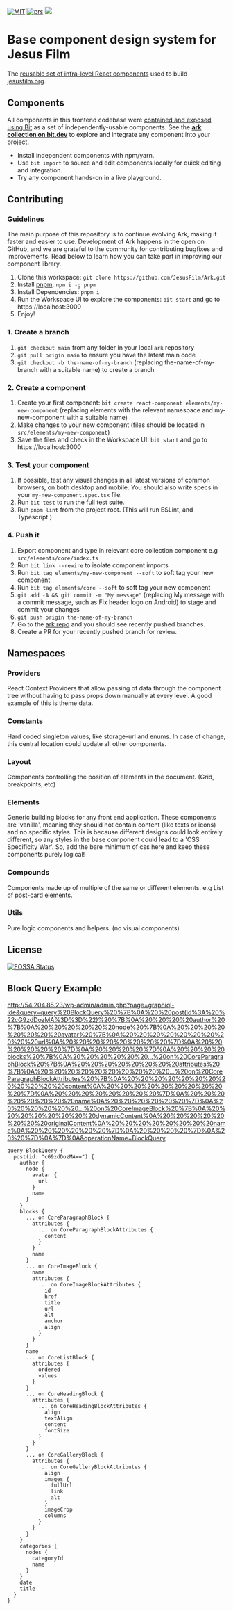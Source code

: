 <a href="https://opensource.org/licenses/MIT"><img alt="MIT" src="https://img.shields.io/badge/License-MIT-blue.svg"></a>
<a href="#contributing"><img alt="prs" src="https://img.shields.io/badge/PRs-welcome-brightgreen.svg"></a>
<a href="https://app.fossa.com/projects/git%2Bgithub.com%2FJesusFilm%2FArk?ref=badge_shield" alt="FOSSA Status"><img src="https://app.fossa.com/api/projects/git%2Bgithub.com%2FJesusFilm%2FArk.svg?type=shield"/></a>

# Base component design system for Jesus Film

The [reusable set of infra-level React components](https://bit.dev/jesus-film/ark)
used to build [jesusfilm.org](https://jesusfilm.org).

## Components

All components in this frontend codebase were [contained and exposed using Bit](https://github.com/teambit/bit) as a set of independently-usable components. See the **[ark collection on bit.dev](https://bit.dev/jesus-film/ark)** to explore and integrate any component into your project.

- Install independent components with npm/yarn.
- Use `bit import` to source and edit components locally for quick editing and integration.
- Try any component hands-on in a live playground.

## Contributing

### Guidelines

The main purpose of this repository is to continue evolving Ark, making it faster and easier to use. Development of Ark happens in the open on GitHub, and we are grateful to the community for contributing bugfixes and improvements. Read below to learn how you can take part in improving our component library.

1. Clone this workspace: `git clone https://github.com/JesusFilm/Ark.git`
2. Install [pnpm](https://pnpm.io/): `npm i -g pnpm`
3. Install Dependencies: `pnpm i`
4. Run the Workspace UI to explore the components: `bit start` and go to https://localhost:3000
5. Enjoy!

### 1. Create a branch

1. `git checkout main` from any folder in your local `ark` repository
2. `git pull origin main` to ensure you have the latest main code
3. `git checkout -b the-name-of-my-branch` (replacing the-name-of-my-branch with a suitable name) to create a branch

### 2. Create a component

1. Create your first component: `bit create react-component elements/my-new-component` (replacing elements with the relevant namespace and my-new-component with a suitable name)
2. Make changes to your new component (files should be located in `src/elements/my-new-component`)
3. Save the files and check in the Workspace UI: `bit start` and go to https://localhost:3000

### 3. Test your component

1. If possible, test any visual changes in all latest versions of common browsers, on both desktop and mobile. You should also write specs in your `my-new-component.spec.tsx` file.
2. Run `bit test` to run the full test suite.
3. Run `pnpm lint` from the project root. (This will run ESLint, and Typescript.)

### 4. Push it

1. Export component and type in relevant core collection component e.g `src/elements/core/index.ts`
2. Run `bit link --rewire` to isolate component imports
3. Run `bit tag elements/my-new-component --soft` to soft tag your new component
3. Run `bit tag elements/core --soft` to soft tag your new component
4. `git add -A && git commit -m "My message"` (replacing My message with a commit message, such as Fix header logo on Android) to stage and commit your changes
5. `git push origin the-name-of-my-branch`
6. Go to the [ark repo](https://github.com/JesusFilm/Ark) and you should see recently pushed branches.
7. Create a PR for your recently pushed branch for review.

## Namespaces

### Providers

React Context Providers that allow passing of data through the component tree without having to pass props down manually at every level. A good example of this is theme data.

### Constants

Hard coded singleton values, like storage-url and enums. In case of change, this central location could update all other components.

### Layout

Components controlling the position of elements in the document. (Grid, breakpoints, etc)

### Elements

Generic building blocks for any front end application.
These components are 'vanilla', meaning they should not contain content (like texts or icons) and no specific styles. This is because different designs could look entirely different, so any styles in the base component could lead to a 'CSS Specificity War'. So, add the bare minimum of css here and keep these components purely logical!

### Compounds

Components made up of multiple of the same or different elements. e.g List of post-card elements.

### Utils

Pure logic components and helpers. (no visual components)

## License

[![FOSSA Status](https://app.fossa.com/api/projects/git%2Bgithub.com%2FJesusFilm%2FArk.svg?type=large)](https://app.fossa.com/projects/git%2Bgithub.com%2FJesusFilm%2FArk?ref=badge_large)


## Block Query Example

http://54.204.85.23/wp-admin/admin.php?page=graphiql-ide&query=query%20BlockQuery%20%7B%0A%20%20post(id%3A%20%22cG9zdDozMA%3D%3D%22)%20%7B%0A%20%20%20%20author%20%7B%0A%20%20%20%20%20%20node%20%7B%0A%20%20%20%20%20%20%20%20avatar%20%7B%0A%20%20%20%20%20%20%20%20%20%20url%0A%20%20%20%20%20%20%20%20%7D%0A%20%20%20%20%20%20%7D%0A%20%20%20%20%7D%0A%20%20%20%20blocks%20%7B%0A%20%20%20%20%20%20...%20on%20CoreParagraphBlock%20%7B%0A%20%20%20%20%20%20%20%20attributes%20%7B%0A%20%20%20%20%20%20%20%20%20%20...%20on%20CoreParagraphBlockAttributes%20%7B%0A%20%20%20%20%20%20%20%20%20%20%20%20content%0A%20%20%20%20%20%20%20%20%20%20%7D%0A%20%20%20%20%20%20%20%20%7D%0A%20%20%20%20%20%20%20%20name%0A%20%20%20%20%20%20%7D%0A%20%20%20%20%20%20...%20on%20CoreImageBlock%20%7B%0A%20%20%20%20%20%20%20%20dynamicContent%0A%20%20%20%20%20%20%20%20originalContent%0A%20%20%20%20%20%20%20%20name%0A%20%20%20%20%20%20%7D%0A%20%20%20%20%7D%0A%20%20%7D%0A%7D%0A&operationName=BlockQuery
```
query BlockQuery {
  post(id: "cG9zdDozMA==") {
    author {
      node {
        avatar {
          url
        }
        name
      }
    }
    blocks {
      ... on CoreParagraphBlock {
        attributes {
          ... on CoreParagraphBlockAttributes {
            content
          }
        }
        name
      }
      ... on CoreImageBlock {
        name
        attributes {
          ... on CoreImageBlockAttributes {
            id
            href
            title
            url
            alt
            anchor
            align
          }
        }
      }
      name
      ... on CoreListBlock {
        attributes {
          ordered
          values
        }
      }
      ... on CoreHeadingBlock {
        attributes {
          ... on CoreHeadingBlockAttributes {
            align
            textAlign
            content
            fontSize
          }
        }
      }
      ... on CoreGalleryBlock {
        attributes {
          ... on CoreGalleryBlockAttributes {
            align
            images {
              fullUrl
              link
              alt
            }
            imageCrop
            columns
          }
        }
      }
    }
    categories {
      nodes {
        categoryId
        name
      }
    }
    date
    title
  }
}
```